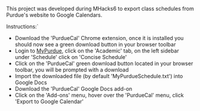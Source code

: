 This project was developed during MHacks6 to export class schedules from Purdue's website to Google Calendars.

Instructions:`
- Download the 'PurdueCal' Chrome extension, once it is installed you should now see a green download button in your browser toolbar
- Login to [MyPurdue](https://mypurdue.purdue.edu), click on the 'Academic' tab, on the left sidebar under 'Schedule' click on 'Concise Schedule'
- Click on the 'PurdueCal' green download button located in your browser toolbar, you will be prompted with a download
- Import the downloaded file (by default 'MyPurdueSchedule.txt') into Google Docs
- Download the 'PurdueCal' Google Docs add-on
- Click on the 'Add-ons' menu, hover over the 'PurdueCal' menu, click 'Export to Google Calendar'
